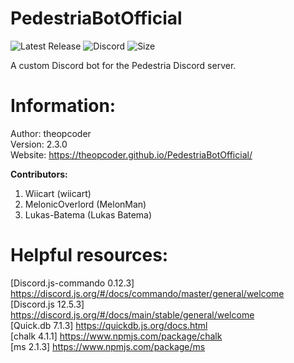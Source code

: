 # PedestriaBotOfficial
![Latest Release](https://img.shields.io/github/v/release/theopcoder/PedestriaBotOfficial?style=for-the-badge&include_prereleases) 
![Discord](https://img.shields.io/badge/Discord-TheMLGDude%232177-green?style=for-the-badge) 
![Size](https://img.shields.io/github/repo-size/theopcoder/PedestriaBotOfficial?style=for-the-badge) 

A custom Discord bot for the Pedestria Discord server.  

# Information:
Author: theopcoder  
Version: 2.3.0   
Website: https://theopcoder.github.io/PedestriaBotOfficial/  

**Contributors:**
1. Wiicart (wiicart)  
2. MelonicOverlord (MelonMan)  
3. Lukas-Batema (Lukas Batema)  

# Helpful resources:
[Discord.js-commando 0.12.3] https://discord.js.org/#/docs/commando/master/general/welcome  
[Discord.js 12.5.3] https://discord.js.org/#/docs/main/stable/general/welcome  
[Quick.db 7.1.3] https://quickdb.js.org/docs.html  
[chalk 4.1.1] https://www.npmjs.com/package/chalk  
[ms 2.1.3] https://www.npmjs.com/package/ms  
